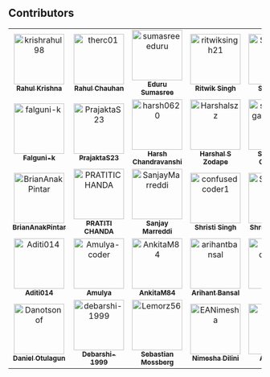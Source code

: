 ## Contributors

<!-- readme: collaborators,contributors -start --> 
<table>
<tr>
    <td align="center">
        <a href="https://github.com/krishrahul98">
            <img src="https://avatars0.githubusercontent.com/u/28896220?v=4" width="100;" alt="krishrahul98"/>
            <br />
            <sub><b>Rahul Krishna</b></sub>
        </a>
    </td>
    <td align="center">
        <a href="https://github.com/therc01">
            <img src="https://avatars0.githubusercontent.com/u/66589195?v=4" width="100;" alt="therc01"/>
            <br />
            <sub><b>Rahul Chauhan</b></sub>
        </a>
    </td>
    <td align="center">
        <a href="https://github.com/sumasreeeduru">
            <img src="https://avatars1.githubusercontent.com/u/44165457?v=4" width="100;" alt="sumasreeeduru"/>
            <br />
            <sub><b>Eduru Sumasree</b></sub>
        </a>
    </td>
    <td align="center">
        <a href="https://github.com/ritwiksingh21">
            <img src="https://avatars3.githubusercontent.com/u/46321538?v=4" width="100;" alt="ritwiksingh21"/>
            <br />
            <sub><b>Ritwik Singh</b></sub>
        </a>
    </td>
    <td align="center">
        <a href="https://github.com/Srithanya">
            <img src="https://avatars2.githubusercontent.com/u/44163421?v=4" width="100;" alt="Srithanya"/>
            <br />
            <sub><b>Srithanya</b></sub>
        </a>
    </td>
    <td align="center">
        <a href="https://github.com/anurag1299">
            <img src="https://avatars3.githubusercontent.com/u/52789951?v=4" width="100;" alt="anurag1299"/>
            <br />
            <sub><b>Anurag More</b></sub>
        </a>
    </td></tr>
<tr>
    <td align="center">
        <a href="https://github.com/falguni-k">
            <img src="https://avatars3.githubusercontent.com/u/49592710?v=4" width="100;" alt="falguni-k"/>
            <br />
            <sub><b>Falguni-k</b></sub>
        </a>
    </td>
    <td align="center">
        <a href="https://github.com/PrajaktaS23">
            <img src="https://avatars3.githubusercontent.com/u/59256661?v=4" width="100;" alt="PrajaktaS23"/>
            <br />
            <sub><b>PrajaktaS23</b></sub>
        </a>
    </td>
    <td align="center">
        <a href="https://github.com/harsh0620">
            <img src="https://avatars2.githubusercontent.com/u/57012784?v=4" width="100;" alt="harsh0620"/>
            <br />
            <sub><b>Harsh Chandravanshi</b></sub>
        </a>
    </td>
    <td align="center">
        <a href="https://github.com/Harshalszz">
            <img src="https://avatars3.githubusercontent.com/u/61976596?v=4" width="100;" alt="Harshalszz"/>
            <br />
            <sub><b>Harshal S Zodape </b></sub>
        </a>
    </td>
    <td align="center">
        <a href="https://github.com/siddharthgangwar25">
            <img src="https://avatars1.githubusercontent.com/u/63447050?v=4" width="100;" alt="siddharthgangwar25"/>
            <br />
            <sub><b>Siddharth Gangwar</b></sub>
        </a>
    </td>
    <td align="center">
        <a href="https://github.com/jayaganeshkumar">
            <img src="https://avatars0.githubusercontent.com/u/56192588?v=4" width="100;" alt="jayaganeshkumar"/>
            <br />
            <sub><b>Jayaganeshkumar</b></sub>
        </a>
    </td></tr>
<tr>
    <td align="center">
        <a href="https://github.com/BrianAnakPintar">
            <img src="https://avatars2.githubusercontent.com/u/69195029?v=4" width="100;" alt="BrianAnakPintar"/>
            <br />
            <sub><b>BrianAnakPintar</b></sub>
        </a>
    </td>
    <td align="center">
        <a href="https://github.com/PRATITICHANDA">
            <img src="https://avatars1.githubusercontent.com/u/55646786?v=4" width="100;" alt="PRATITICHANDA"/>
            <br />
            <sub><b>PRATITI CHANDA</b></sub>
        </a>
    </td>
    <td align="center">
        <a href="https://github.com/SanjayMarreddi">
            <img src="https://avatars0.githubusercontent.com/u/57671048?v=4" width="100;" alt="SanjayMarreddi"/>
            <br />
            <sub><b>Sanjay Marreddi</b></sub>
        </a>
    </td>
    <td align="center">
        <a href="https://github.com/confusedcoder1">
            <img src="https://avatars1.githubusercontent.com/u/55556359?v=4" width="100;" alt="confusedcoder1"/>
            <br />
            <sub><b>Shristi Singh</b></sub>
        </a>
    </td>
    <td align="center">
        <a href="https://github.com/ShristiAgrawal">
            <img src="https://avatars0.githubusercontent.com/u/33164492?v=4" width="100;" alt="ShristiAgrawal"/>
            <br />
            <sub><b>ShristiAgrawal</b></sub>
        </a>
    </td>
    <td align="center">
        <a href="https://github.com/asamant">
            <img src="https://avatars1.githubusercontent.com/u/43705966?v=4" width="100;" alt="asamant"/>
            <br />
            <sub><b>Aniket Samant</b></sub>
        </a>
    </td></tr>
<tr>
    <td align="center">
        <a href="https://github.com/Aditi014">
            <img src="https://avatars0.githubusercontent.com/u/48182649?v=4" width="100;" alt="Aditi014"/>
            <br />
            <sub><b>Aditi014</b></sub>
        </a>
    </td>
    <td align="center">
        <a href="https://github.com/Amulya-coder">
            <img src="https://avatars0.githubusercontent.com/u/66437295?v=4" width="100;" alt="Amulya-coder"/>
            <br />
            <sub><b>Amulya</b></sub>
        </a>
    </td>
    <td align="center">
        <a href="https://github.com/AnkitaM84">
            <img src="https://avatars0.githubusercontent.com/u/60255963?v=4" width="100;" alt="AnkitaM84"/>
            <br />
            <sub><b>AnkitaM84</b></sub>
        </a>
    </td>
    <td align="center">
        <a href="https://github.com/arihantbansal">
            <img src="https://avatars2.githubusercontent.com/u/17180950?v=4" width="100;" alt="arihantbansal"/>
            <br />
            <sub><b>Arihant Bansal</b></sub>
        </a>
    </td>
    <td align="center">
        <a href="https://github.com/Aryan-dev007">
            <img src="https://avatars2.githubusercontent.com/u/61882780?v=4" width="100;" alt="Aryan-dev007"/>
            <br />
            <sub><b>Aryan</b></sub>
        </a>
    </td>
    <td align="center">
        <a href="https://github.com/BraveeSnow">
            <img src="https://avatars0.githubusercontent.com/u/45154227?v=4" width="100;" alt="BraveeSnow"/>
            <br />
            <sub><b>David Long</b></sub>
        </a>
    </td></tr>
<tr>
    <td align="center">
        <a href="https://github.com/Danotsonof">
            <img src="https://avatars3.githubusercontent.com/u/22982031?v=4" width="100;" alt="Danotsonof"/>
            <br />
            <sub><b>Daniel Otulagun</b></sub>
        </a>
    </td>
    <td align="center">
        <a href="https://github.com/debarshi-1999">
            <img src="https://avatars1.githubusercontent.com/u/66899563?v=4" width="100;" alt="debarshi-1999"/>
            <br />
            <sub><b>Debarshi-1999</b></sub>
        </a>
    </td>
    <td align="center">
        <a href="https://github.com/Lemorz56">
            <img src="https://avatars1.githubusercontent.com/u/1346676?v=4" width="100;" alt="Lemorz56"/>
            <br />
            <sub><b>Sebastian Mossberg</b></sub>
        </a>
    </td>
    <td align="center">
        <a href="https://github.com/EANimesha">
            <img src="https://avatars1.githubusercontent.com/u/37245819?v=4" width="100;" alt="EANimesha"/>
            <br />
            <sub><b>Nimesha Dilini</b></sub>
        </a>
    </td>
    <td align="center">
        <a href="https://github.com/amintai">
            <img src="https://avatars0.githubusercontent.com/u/50178043?v=4" width="100;" alt="amintai"/>
            <br />
            <sub><b>Amin Tai</b></sub>
        </a>
    </td>
    <td align="center">
        <a href="https://github.com/shin-iji">
            <img src="https://avatars0.githubusercontent.com/u/50923330?v=4" width="100;" alt="shin-iji"/>
            <br />
            <sub><b>Siradanai B.</b></sub>
        </a>
    </td></tr>
</table>
<!-- readme: collaborators,contributors -end -->
